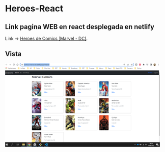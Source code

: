 # Heroes-React

## Link pagina WEB en react desplegada en netlify

Link -> [Heroes de Comics [Marvel - DC]](https://comics-marve-dc.netlify.app).


## Vista

<img src="./public/screen.PNG">